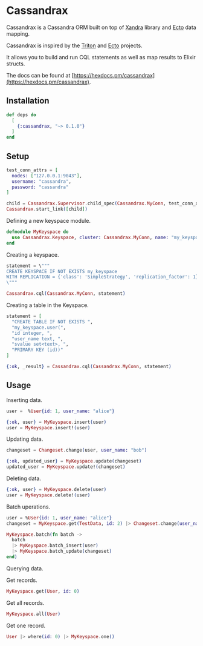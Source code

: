 # Cassandrax

Cassandrax is a Cassandra ORM built on top of [Xandra](https://github.com/lexhide/xandra) library and
[Ecto](https://github.com/elixir-ecto/ecto) data mapping.

Cassandrax is inspired by the [Triton](https://github.com/blitzstudios/triton) and
[Ecto](https://github.com/elixir-ecto/ecto) projects.

It allows you to build and run CQL statements as well as map results to Elixir structs.

The docs can be found at [https://hexdocs.pm/cassandrax](https://hexdocs.pm/cassandrax).

## Installation

```elixir
def deps do
  [
    {:cassandrax, "~> 0.1.0"}
  ]
end
```

## Setup

```elixir
test_conn_attrs = [
  nodes: ["127.0.0.1:9043"],
  username: "cassandra",
  password: "cassandra"
]

child = Cassandrax.Supervisor.child_spec(Cassandrax.MyConn, test_conn_attrs)
Cassandrax.start_link([child])
```

Defining a new keyspace module.

```elixir
defmodule MyKeyspace do
  use Cassandrax.Keyspace, cluster: Cassandrax.MyConn, name: "my_keyspace"
end
```

Creating a keyspace.

```elixir
statement = \"""
CREATE KEYSPACE IF NOT EXISTS my_keyspace
WITH REPLICATION = {'class': 'SimpleStrategy', 'replication_factor': 1}
\"""

Cassandrax.cql(Cassandrax.MyConn, statement)
```

Creating a table in the Keyspace.

```elixir
statement = [
  "CREATE TABLE IF NOT EXISTS ",
  "my_keyspace.user(",
  "id integer, ",
  "user_name text, ",
  "svalue set<text>, ",
  "PRIMARY KEY (id))"
]

{:ok, _result} = Cassandrax.cql(Cassandrax.MyConn, statement)
```
## Usage

Inserting data. 

```elixir
user =  %User{id: 1, user_name: "alice"}

{:ok, user} = MyKeyspace.insert(user) 
user = MyKeyspace.insert!(user)
```

Updating data.

```elixir
changeset = Changeset.change(user, user_name: "bob")

{:ok, updated_user} = MyKeyspace.update(changeset)
updated_user = MyKeyspace.update!(changeset)
```

Deleting data. 

```elixir
{:ok, user} = MyKeyspace.delete(user)
user = MyKeyspace.delete!(user)
```

Batch uperations.

```elixir
user = %User{id: 1, user_name: "alice"}
changeset = MyKeyspace.get(TestData, id: 2) |> Changeset.change(user_name: "eve")

MyKeyspace.batch(fn batch ->
  batch
  |> MyKeyspace.batch_insert(user)
  |> MyKeyspace.batch_update(changeset)
end)
```

Querying data.

Get records.
```elixir
MyKeyspace.get(User, id: 0)
```

Get all records.
```elixir
MyKeyspace.all(User)
```

Get one record.

```elixir
User |> where(id: 0) |> MyKeyspace.one()
```
      